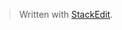 


> Written with [StackEdit](https://stackedit.io/).
<!--stackedit_data:
eyJoaXN0b3J5IjpbNDk5MTIyMDU3XX0=
-->